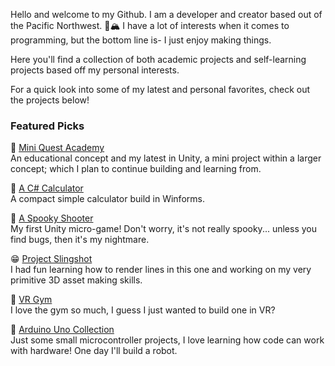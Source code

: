 Hello and welcome to my Github. I am a developer and creator based out of the Pacific Northwest. :evergreen_tree::mountain_snow:
I have a lot of interests when it comes to programming, but the bottom line is- I just enjoy making things. 

Here you'll find a collection of both academic projects and self-learning projects based off my personal interests.

For a quick look into some of my latest and personal favorites, check out the projects below!

### Featured Picks
:brain: [Mini Quest Academy](https://github.com/MMdevworks/project_spell)
</br>An educational concept and my latest in Unity, a mini project within a larger concept; which I plan to continue building and learning from.

:1234: [A C# Calculator](https://github.com/MMdevworks/Calculator_Winform)
</br>A compact simple calculator build in Winforms.

:ghost: [A Spooky Shooter](https://github.com/MMdevworks/game-01)
</br>My first Unity micro-game! Don't worry, it's not really spooky... unless you find bugs, then it's my nightmare.

:grin: [Project Slingshot](https://github.com/MMdevworks/slingshot)
</br>I had fun learning how to render lines in this one and working on my very primitive 3D asset making skills.

:muscle: [VR Gym](https://github.com/MMdevworks/vr-gym) 
</br>I love the gym so much, I guess I just wanted to build one in VR?

:robot: [Arduino Uno Collection](https://github.com/MMdevworks/arduino-uno) 
</br>Just some small microcontroller projects, I love learning how code can work with hardware! One day I'll build a robot.


